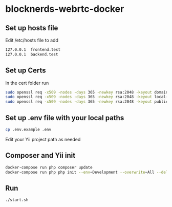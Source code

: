 # blocknerds-webrtc-docker

## Set up hosts file
Edit /etc/hosts file to add
```bash
127.0.0.1  frontend.test
127.0.0.1  backend.test
```

## Set up Certs
In the cert folder run
```bash
sudo openssl req -x509 -nodes -days 365 -newkey rsa:2048 -keyout domain-selfsigned.key -out domain-selfsigned.crt
sudo openssl req -x509 -nodes -days 365 -newkey rsa:2048 -keyout local-selfsigned.key -out local-selfsigned.crt
sudo openssl req -x509 -nodes -days 365 -newkey rsa:2048 -keyout public-selfsigned.key -out public-selfsigned.crt
```

## Set up .env file with your local paths

```bash
cp .env.example .env
```

Edit your Yii project path as needed

## Composer and Yii init
```bash
docker-compose run php composer update
docker-compose run php php init --env=Development --overwrite=All --delete=All
```

## Run
```bash
./start.sh
```
